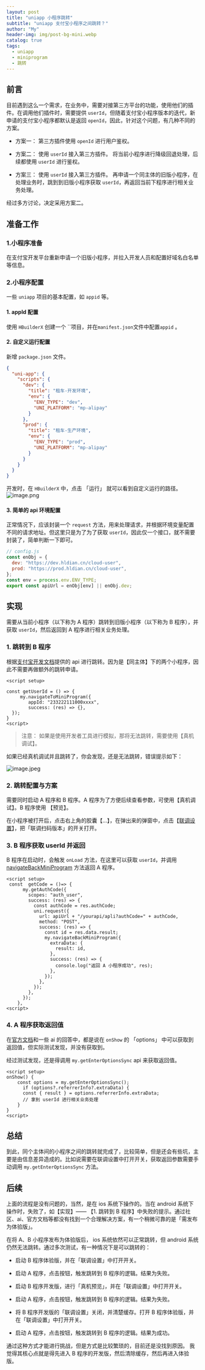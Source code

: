 ```yaml
---
layout: post
title: "uniapp 小程序跳转"
subtitle: "uniapp 支付宝小程序之间跳转？"
author: "My"
header-img: img/post-bg-mini.webp
catalog: true
tags:
  - uniapp
  - miniprogram
  - 跳转
---
```


## 前言

目前遇到这么一个需求，在业务中，需要对接第三方平台的功能，使用他们的插件。在调用他们插件时，需要提供 `userId`，但随着支付宝小程序版本的迭代，新申请的支付宝小程序都默认是返回 `openId`，因此，针对这个问题，有几种不同的方案。

- 方案一： 第三方插件使用 `openId` 进行用户鉴权。

- 方案二： 使用 `userId` 接入第三方插件。 将当前小程序进行降级回退处理，后续都使用 `userId` 进行鉴权。

- 方案三： 使用 `userId` 接入第三方插件。 再申请一个同主体的旧版小程序，在处理业务时，跳到到旧版小程序获取 `userId`，再返回当前下程序进行相关业务处理。

经过多方讨论，决定采用方案二。

## 准备工作

### 1.小程序准备

在支付宝开发平台重新申请一个旧版小程序，并拉入开发人员和配置好域名白名单等信息。

### 2.小程序配置

一些 `uniapp` 项目的基本配置，如 `appid` 等。

#### 1. appId 配置

使用 `HBuilderX` 创建一个 ``项目，并在`manifest.json`文件中配置`appid` 。

#### 2. 自定义运行配置

新增 `package.json` 文件。

```json
{
  "uni-app": {
    "scripts": {
      "dev": {
        "title": "租车-开发环境",
        "env": {
          "ENV_TYPE": "dev",
          "UNI_PLATFORM": "mp-alipay"
        }
      },
      "prod": {
        "title": "租车-生产环境",
        "env": {
          "ENV_TYPE": "prod",
          "UNI_PLATFORM": "mp-alipay"
        }
      }
    }
  }
}
```

开发时，在 `HBuilderX` 中，点击 「运行」 就可以看到自定义运行的路径。
![image.png](/img/post-bg-mini-h.png)

#### 3. 简单的 api 环境配置

正常情况下，应该封装一个 `request` 方法，用来处理请求，并根据环境变量配置不同的请求地址。但这里只是为了为了获取 `userId`，因此仅一个接口，就不需要封装了，简单判断一下即可。

```js
// config.js
const enObj = {
  dev: "https://dev.hldian.cn/cloud-user",
  prod: "https://prod.hldian.cn/cloud-user",
};
const env = process.env.ENV_TYPE;
export const apiUrl = enObj[env] || enObj.dev;
```

## 实现

需要从当前小程序（以下称为 A 程序）跳转到旧版小程序（以下称为 B 程序），并获取 `userId`，然后返回到 A 程序进行相关业务处理。

### 1. 跳转到 B 程序

根据[支付宝开发文档](https://opendocs.alipay.com/mini/api/yz6gnx?pathHash=36bd7c7c)提供的 api 进行跳转。因为是【同主体】下的两个小程序，因此不需要再做额外的跳转申请。

```vue
<script setup>

const getUserId = () => {
     my.navigateToMiniProgram({
        appId: "233222111000xxxx",
        success: (res) => {},
  });
}
<script>
```

> 注意： 如果是使用开发者工具进行模拟，那将无法跳转，需要使用【真机调试】。

如果已经真机调试并且跳转了，你会发现，还是无法跳转，错误提示如下：

![image.jpeg](/img/post-mini-error.jpeg)

### 2. 跳转配置与方案

需要同时启动 A 程序和 B 程序。A 程序为了方便后续查看参数，可使用【真机调试】。B 程序使用 【预览】。

在小程序被打开后，点击右上角的胶囊【...】，在弹出来的弹窗中，点击【[联调设置](https://opendocs.alipay.com/mini/api/yz6gnx?pathHash=36bd7c7c)】，把「联调扫码版本」的开关打开。

### 3. B 程序获取 userId 并返回

B 程序在启动时，会触发 `onLoad` 方法，在这里可以获取 `userId`，并调用 [navigateBackMiniProgram](https://opendocs.alipay.com/mini/api/open-miniprogram?pathHash=d0213066) 方法返回 A 程序。

```vue
<script setup>
 const  getCode = ()=> {
      my.getAuthCode({
        scopes: "auth_user",
        success: (res) => {
          const authCode = res.authCode;
          uni.request({
            url: apiUrl + "/yourapi/apli?authCode=" + authCode,
            method: "POST",
            success: (res) => {
              const id = res.data.result;
              my.navigateBackMiniProgram({
                extraData: {
                  result: id,
                },
                success: (res) => {
                  console.log("返回 A 小程序成功", res);
                },
              });
            },
          });
        },
      });
    },
<script>
```

### 4. A 程序获取返回值

在[官方文档](https://opendocs.alipay.com/mini/0ebk4g?pathHash=d9dc9fcb)和一些 ai 的回答中，都是说在 `onShow` 的 「options」 中可以获取到返回值，但实际测试发现，并没有获取到。

经过测试发现，还是得调用 `my.getEnterOptionsSync` api 来获取返回值。

```vue
<script setup>
onShow() {
    const options = my.getEnterOptionsSync();
      if (options?.referrerInfo?.extraData) {
      const { result } = options.referrerInfo.extraData;
      // 拿到 userId 进行相关业务处理
    }
}
<script>

```

## 总结

到此，同个主体间的小程序之间的跳转就完成了，比较简单，但是还会有些坑，主要是由信息差异造成的。比如说需要在联调设置中打开开关，获取返回参数需要手动调用 `my.getEnterOptionsSync` 方法。

## 后续

上面的流程是没有问题的，当然，是在 ios 系统下操作的。当在 android 系统下操作时，失败了，如【实现】—— 【1. 跳转到 B 程序】中失败的提示。通过社区、ai、官方文档等都没有找到一个合理解决方案，有一个稍微可靠的是「需发布为体验版」。

在将 A、B 小程序发布为体验版后， ios 系统依然可以正常跳转，但 android 系统仍然无法跳转。通过多次测试，有一种情况下是可以跳转的：

- 启动 B 程序体验版，并在「联调设置」中打开开关。

- 启动 A 程序，点击按钮，触发跳转到 B 程序的逻辑。结果为失败。

- 启动 B 程序开发版，进行「真机预览」，并在「联调设置」中打开开关。

- 启动 A 程序，点击按钮，触发跳转到 B 程序的逻辑。结果为失败。

- 将 B 程序开发版的「联调设置」关闭，并清楚缓存。打开 B 程序体验版，并在「联调设置」中打开开关。

- 启动 A 程序，点击按钮，触发跳转到 B 程序的逻辑。结果为成功。

通过这种方式才能进行挑战，但是方式是比较繁琐的，目前还是没找到原因。 我觉得其核心点就是得先进入 B 程序的开发版，然后清除缓存，然后再进入体验版。
